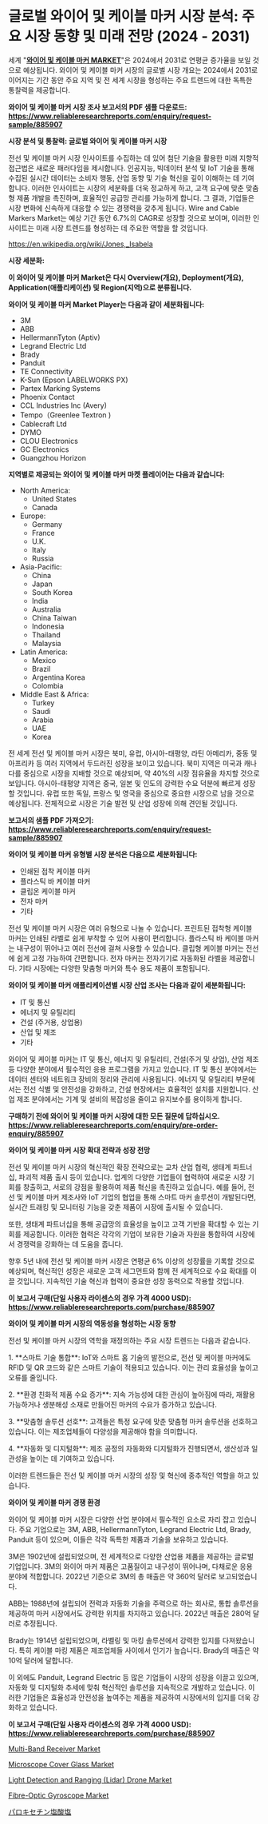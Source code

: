<p><h1>글로벌 와이어 및 케이블 마커 시장 분석: 주요 시장 동향 및 미래 전망 (2024 - 2031)</h1></p><p>세계 "<strong><a href="https://www.reliableresearchreports.com/wire-and-cable-markers-r885907">와이어 및 케이블 마커 MARKET</a></strong>"은 2024에서 2031로 연평균 증가율을 보일 것으로 예상됩니다. 와이어 및 케이블 마커 시장의 글로벌 시장 개요는 2024에서 2031로 이어지는 기간 동안 주요 지역 및 전 세계 시장을 형성하는 주요 트렌드에 대한 독특한 통찰력을 제공합니다.</p>
<p><strong>와이어 및 케이블 마커 시장 조사 보고서의 PDF 샘플 다운로드: <a href="https://www.reliableresearchreports.com/enquiry/request-sample/885907">https://www.reliableresearchreports.com/enquiry/request-sample/885907</a></strong></p>
<p><strong>시장 분석 및 통찰력: 글로벌 와이어 및 케이블 마커 시장</strong></p>
<p><p>전선 및 케이블 마커 시장 인사이트를 수집하는 데 있어 첨단 기술을 활용한 미래 지향적 접근법은 새로운 패러다임을 제시합니다. 인공지능, 빅데이터 분석 및 IoT 기술을 통해 수집된 실시간 데이터는 소비자 행동, 산업 동향 및 기술 혁신을 깊이 이해하는 데 기여합니다. 이러한 인사이트는 시장의 세분화를 더욱 정교하게 하고, 고객 요구에 맞춘 맞춤형 제품 개발을 촉진하며, 효율적인 공급망 관리를 가능하게 합니다. 그 결과, 기업들은 시장 변화에 신속하게 대응할 수 있는 경쟁력을 갖추게 됩니다. Wire and Cable Markers Market는 예상 기간 동안 6.7%의 CAGR로 성장할 것으로 보이며, 이러한 인사이트는 미래 시장 트렌드를 형성하는 데 주요한 역할을 할 것입니다.</p></p>
<p><a href="%7CAUTHORITHY_DOMAIN_URL%7C">https://en.wikipedia.org/wiki/Jones,_Isabela</a></p>
<p><strong>시장 세분화:</strong></p>
<p><strong>이 와이어 및 케이블 마커 Market은 다시 Overview(개요), Deployment(개요), Application(애플리케이션) 및 Region(지역)으로 분류됩니다.</strong></p>
<p><strong>와이어 및 케이블 마커 Market Player는 다음과 같이 세분화됩니다:</strong></p>
<p><ul><li>3M</li><li>ABB</li><li>HellermannTyton (Aptiv)</li><li>Legrand Electric Ltd</li><li>Brady</li><li>Panduit</li><li>TE Connectivity</li><li>K-Sun (Epson LABELWORKS PX)</li><li>Partex Marking Systems</li><li>Phoenix Contact</li><li>CCL Industries Inc (Avery)</li><li>Tempo（Greenlee Textron )</li><li>Cablecraft Ltd</li><li>DYMO</li><li>CLOU Electronics</li><li>GC Electronics</li><li>Guangzhou Horizon</li></ul></p>
<p><strong>지역별로 제공되는 와이어 및 케이블 마커 마켓 플레이어는 다음과 같습니다:</strong></p>
<p><ul>
    <li>
        North America:
        <ul>
            <li>United States</li>
            <li>Canada</li>
        </ul>
    </li>
    <li>
        Europe:
        <ul>
            <li>Germany</li>
            <li>France</li>
            <li>U.K.</li>
            <li>Italy</li>
            <li>Russia</li>
        </ul>
    </li>
    <li>
        Asia-Pacific:
        <ul>
            <li>China</li>
            <li>Japan</li>
            <li>South Korea</li>
            <li>India</li>
            <li>Australia</li>
            <li>China Taiwan</li>
            <li>Indonesia</li>
            <li>Thailand</li>
            <li>Malaysia</li>
        </ul>
    </li>
    <li>
        Latin America:
        <ul>
            <li>Mexico</li>
            <li>Brazil</li>
            <li>Argentina Korea</li>
            <li>Colombia</li>
        </ul>
    </li>
    <li>
        Middle East & Africa:
        <ul>
            <li>Turkey</li>
            <li>Saudi</li>
            <li>Arabia</li>
            <li>UAE</li>
            <li>Korea</li>
        </ul>
    </li>
    </ul></p>
<p><p>전 세계 전선 및 케이블 마커 시장은 북미, 유럽, 아시아-태평양, 라틴 아메리카, 중동 및 아프리카 등 여러 지역에서 두드러진 성장을 보이고 있습니다. 북미 지역은 미국과 캐나다를 중심으로 시장을 지배할 것으로 예상되며, 약 40%의 시장 점유율을 차지할 것으로 보입니다. 아시아-태평양 지역은 중국, 일본 및 인도의 강력한 수요 덕분에 빠르게 성장할 것입니다. 유럽 또한 독일, 프랑스 및 영국을 중심으로 중요한 시장으로 남을 것으로 예상됩니다. 전체적으로 시장은 기술 발전 및 산업 성장에 의해 견인될 것입니다.</p></p>
<p><strong>보고서의 샘플 PDF 가져오기: <a href="https://www.reliableresearchreports.com/enquiry/request-sample/885907">https://www.reliableresearchreports.com/enquiry/request-sample/885907</a></strong></p>
<p><strong>와이어 및 케이블 마커 유형별 시장 분석은 다음으로 세분화됩니다:</strong></p>
<p><ul><li>인쇄된 접착 케이블 마커</li><li>플라스틱 바 케이블 마커</li><li>클립온 케이블 마커</li><li>전자 마커</li><li>기타</li></ul></p>
<p><p>전선 및 케이블 마커 시장은 여러 유형으로 나눌 수 있습니다. 프린트된 접착형 케이블 마커는 인쇄된 라벨로 쉽게 부착할 수 있어 사용이 편리합니다. 플라스틱 바 케이블 마커는 내구성이 뛰어나고 여러 전선에 걸쳐 사용할 수 있습니다. 클립형 케이블 마커는 전선에 쉽게 고정 가능하여 간편합니다. 전자 마커는 전자기기로 자동화된 라벨을 제공합니다. 기타 시장에는 다양한 맞춤형 마커와 특수 용도 제품이 포함됩니다.</p></p>
<p><strong>와이어 및 케이블 마커 애플리케이션별 시장 산업 조사는 다음과 같이 세분화됩니다:</strong></p>
<p><ul><li>IT 및 통신</li><li>에너지 및 유틸리티</li><li>건설 (주거용, 상업용)</li><li>산업 및 제조</li><li>기타</li></ul></p>
<p><p>와이어 및 케이블 마커는 IT 및 통신, 에너지 및 유틸리티, 건설(주거 및 상업), 산업 제조 등 다양한 분야에서 필수적인 응용 프로그램을 가지고 있습니다. IT 및 통신 분야에서는 데이터 센터와 네트워크 장비의 정리와 관리에 사용됩니다. 에너지 및 유틸리티 부문에서는 전선 식별 및 안전성을 강화하고, 건설 현장에서는 효율적인 설치를 지원합니다. 산업 제조 분야에서는 기계 및 설비의 복잡성을 줄이고 유지보수를 용이하게 합니다.</p></p>
<p><strong>구매하기 전에 와이어 및 케이블 마커 시장에 대한 모든 질문에 답하십시오. <a href="https://www.reliableresearchreports.com/enquiry/pre-order-enquiry/885907">https://www.reliableresearchreports.com/enquiry/pre-order-enquiry/885907</a></strong></p>
<p><strong>와이어 및 케이블 마커 시장 확대 전략과 성장 전망</strong></p>
<p><p>전선 및 케이블 마커 시장의 혁신적인 확장 전략으로는 교차 산업 협력, 생태계 파트너십, 파괴적 제품 출시 등이 있습니다. 업계의 다양한 기업들이 협력하여 새로운 시장 기회를 창출하고, 서로의 강점을 활용하여 제품 혁신을 촉진하고 있습니다. 예를 들어, 전선 및 케이블 마커 제조사와 IoT 기업의 협업을 통해 스마트 마커 솔루션이 개발된다면, 실시간 트래킹 및 모니터링 기능을 갖춘 제품이 시장에 출시될 수 있습니다.</p><p>또한, 생태계 파트너십을 통해 공급망의 효율성을 높이고 고객 기반을 확대할 수 있는 기회를 제공합니다. 이러한 협력은 각각의 기업이 보유한 기술과 자원을 통합하여 시장에서 경쟁력을 강화하는 데 도움을 줍니다. </p><p>향후 5년 내에 전선 및 케이블 마커 시장은 연평균 6% 이상의 성장률을 기록할 것으로 예상되며, 혁신적인 성장은 새로운 고객 세그먼트와 함께 전 세계적으로 수요 확대를 이끌 것입니다. 지속적인 기술 혁신과 협력이 중요한 성장 동력으로 작용할 것입니다.</p></p>
<p><strong>이 보고서 구매(단일 사용자 라이센스의 경우 가격 4000 USD): <a href="https://www.reliableresearchreports.com/purchase/885907">https://www.reliableresearchreports.com/purchase/885907</a></strong></p>
<p><strong>와이어 및 케이블 마커 시장의 역동성을 형성하는 시장 동향</strong></p>
<p><p>전선 및 케이블 마커 시장의 역학을 재정의하는 주요 시장 트렌드는 다음과 같습니다.</p><p>1. **스마트 기술 통합**: IoT와 스마트 홈 기술의 발전으로, 전선 및 케이블 마커에도 RFID 및 QR 코드와 같은 스마트 기술이 적용되고 있습니다. 이는 관리 효율성을 높이고 오류를 줄입니다.</p><p>2. **환경 친화적 제품 수요 증가**: 지속 가능성에 대한 관심이 높아짐에 따라, 재활용 가능하거나 생분해성 소재로 만들어진 마커의 수요가 증가하고 있습니다.</p><p>3. **맞춤형 솔루션 선호**: 고객들은 특정 요구에 맞춘 맞춤형 마커 솔루션을 선호하고 있습니다. 이는 제조업체들이 다양성을 제공해야 함을 의미합니다.</p><p>4. **자동화 및 디지털화**: 제조 공정의 자동화와 디지털화가 진행되면서, 생산성과 일관성을 높이는 데 기여하고 있습니다. </p><p>이러한 트렌드들은 전선 및 케이블 마커 시장의 성장 및 혁신에 중추적인 역할을 하고 있습니다.</p></p>
<p><strong>와이어 및 케이블 마커 경쟁 환경</strong></p>
<p><p>와이어 및 케이블 마커 시장은 다양한 산업 분야에서 필수적인 요소로 자리 잡고 있습니다. 주요 기업으로는 3M, ABB, HellermannTyton, Legrand Electric Ltd, Brady, Panduit 등이 있으며, 이들은 각각 독특한 제품과 기술을 보유하고 있습니다.</p><p>3M은 1902년에 설립되었으며, 전 세계적으로 다양한 산업용 제품을 제공하는 글로벌 기업입니다. 3M의 와이어 마커 제품은 고품질이고 내구성이 뛰어나며, 다채로운 응용 분야에 적합합니다. 2022년 기준으로 3M의 총 매출은 약 360억 달러로 보고되었습니다.</p><p>ABB는 1988년에 설립되어 전력과 자동화 기술을 주력으로 하는 회사로, 통합 솔루션을 제공하여 마커 시장에서도 강력한 위치를 차지하고 있습니다. 2022년 매출은 280억 달러로 추정됩니다.</p><p>Brady는 1914년 설립되었으며, 라벨링 및 마킹 솔루션에서 강력한 입지를 다져왔습니다. 특히 케이블 마킹 제품은 제조업체들 사이에서 인기가 높습니다. Brady의 매출은 약 10억 달러에 달합니다.</p><p>이 외에도 Panduit, Legrand Electric 등 많은 기업들이 시장의 성장을 이끌고 있으며, 자동화 및 디지털화 추세에 맞춰 혁신적인 솔루션을 지속적으로 개발하고 있습니다. 이러한 기업들은 효율성과 안전성을 높여주는 제품을 제공하여 시장에서의 입지를 더욱 강화하고 있습니다.</p></p>
<p><strong>이 보고서 구매(단일 사용자 라이센스의 경우 가격 4000 USD): <a href="https://www.reliableresearchreports.com/purchase/885907">https://www.reliableresearchreports.com/purchase/885907</a></strong></p>
<p><p><a href="https://issuu.com/reportprime-2/docs/multi-band-receiver-market-size-203_10b8becd801280">Multi-Band Receiver Market</a></p><p><a href="https://github.com/gdfhhhj/Market-Research-Report-List-6/blob/main/microscope-cover-glass-market.md">Microscope Cover Glass Market</a></p><p><a href="https://issuu.com/reportprime-2/docs/light-detection-and-ranging-lidar-d_2cdec87f0ab693">Light Detection and Ranging (Lidar) Drone Market</a></p><p><a href="https://github.com/RichRobinson5/Market-Research-Report-List-6/blob/main/fibre-optic-gyroscope-market.md">Fibre-Optic Gyroscope Market</a></p><p><a href="https://medium.com/@marcus7cekruer/%E3%83%91%E3%83%AD%E3%82%AD%E3%82%BB%E3%83%81%E3%83%B3%E5%A1%A9%E9%85%B8%E5%A1%A9%E5%B8%82%E5%A0%B4-2024-2031-%E6%A5%AD%E7%95%8C%E3%81%AE%E6%B4%9E%E5%AF%9F%E3%81%A8%E6%8A%95%E8%B3%87%E6%A9%9F%E4%BC%9A-ba02ab8043cc">パロキセチン塩酸塩</a></p></p>